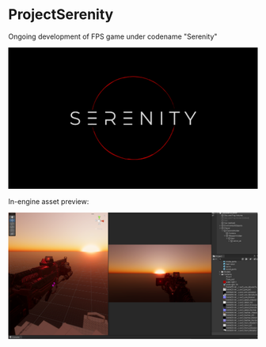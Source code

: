 # ProjectSerenity
 Ongoing development of FPS game under codename "Serenity"

![SerenityPrev](SerenityPreview.PNG)

In-engine asset preview:

![EditorPreview](https://github.com/ValenLive/ProjectSerenity/blob/main/PreviewPNG.PNG?raw=true)

